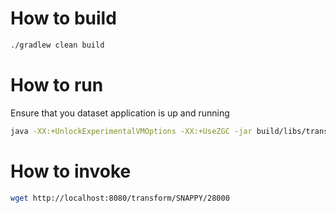# How to build

```bash
./gradlew clean build
```

# How to run

Ensure that you dataset application is up and running

```bash
java -XX:+UnlockExperimentalVMOptions -XX:+UseZGC -jar build/libs/transform-app-0.0.1-SNAPSHOT.jar
```

# How to invoke

```bash
wget http://localhost:8080/transform/SNAPPY/28000
```